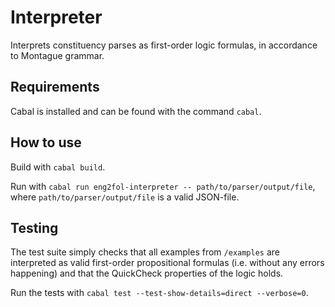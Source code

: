 # Interpreter

Interprets constituency parses as first-order logic formulas, in accordance to Montague grammar.

## Requirements

Cabal is installed and can be found with the command `cabal`.

## How to use

Build with `cabal build`.

Run with `cabal run eng2fol-interpreter -- path/to/parser/output/file`, where `path/to/parser/output/file` is a valid JSON-file.

## Testing

The test suite simply checks that all examples from `/examples` are interpreted as valid first-order propositional formulas (i.e. without any errors happening) and that the QuickCheck properties of the logic holds.

Run the tests with `cabal test --test-show-details=direct --verbose=0`.